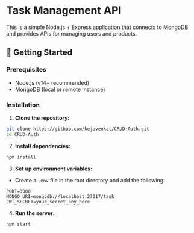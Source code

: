 # Task Management API

This is a simple Node.js + Express application that connects to MongoDB and provides APIs for managing users and products.

## 🚀 Getting Started

### Prerequisites

- Node.js (v14+ recommended)
- MongoDB (local or remote instance)

### Installation

1. **Clone the repository:**

```bash
git clone https://github.com/kejavenkat/CRUD-Auth.git
cd CRUD-Auth
```

2. **Install dependencies:**

```bash
npm install
```

3. **Set up environment variables:**

* Create a `.env` file in the root directory and add the following:

```
PORT=3000
MONGO_URI=mongodb://localhost:27017/task
JWT_SECRET=your_secret_key_here
```

4. **Run the server:**

```
npm start
```
